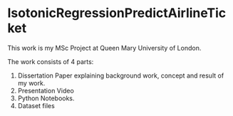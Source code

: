 # IsotonicRegressionPredictAirlineTicket

This work is my MSc Project at Queen Mary University of London.


The work consists of 4 parts:
1. Dissertation Paper explaining background work, concept and result of my work.
2. Presentation Video
3. Python Notebooks.
4. Dataset files
